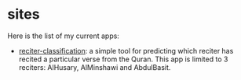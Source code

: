 # sites
Here is the list of my current apps:
- [reciter-classification](reciter-classification/index.html): a simple tool for predicting which reciter has recited a particular verse from the Quran. This app is limited to 3 reciters: AlHusary, AlMinshawi and AbdulBasit.
